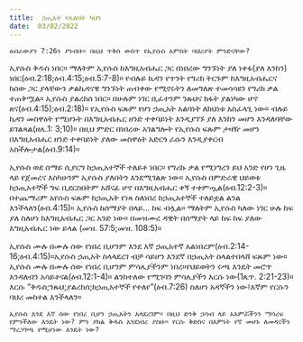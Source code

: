 ```yaml
---
title:  ኃጢአት የሌለበት ካህን
date:  03/02/2022
---
```


`ዕብራውያን 7:26ን ያንብቡ። በዚህ ጥቅስ ውስጥ የኢየሱስ አምስት ባህሪያት ምንድናቸው?`

ኢየሱስ ቅዱስ ነበር። ማለትም ኢየሱስ ከእግዚአብሔር ጋር በነበረው ግንኙነት ያለ ነቀፋ(ያለ እንከን) ነበር(ዕብ.2:18;ዕብ.4:15;ዕብ.5:7-8)። የብሉይ ኪዳን የጥንት የግሪክ ትርጉም ከእግዚአብሔርና ከሰው ጋር ያላቸውን ቃልኪዳናዊ ግንኙነት ጠብቀው የሚኖሩትን ለመግለጽ ተመሳሳዩን የግሪክ ቃል ተጠቅሟል። ኢየሱስ ያልረከሰ ነበር። በሁሉም ነገር ቢፈተንም ንጹህና ክፋት ያልነካው ሆኖ ጸና(ዕብ.4:15);ዕብ.2:18)። የኢየሱስ ፍጹም የሆነ ኃጢአት አልባነት ለክህነቱ አስፈላጊ ነው። ብሉይ ኪዳን መስዋዕት የሚሆኑት በእግዚአብሔር ዘንድ ተቀባይነት እንዲያገኙ ያለ እንከን መሆን እንዳለባቸው ይገልጻል(ዘሌ.1: 3;10)። በዚህ ምድር በነበረው አገልግሎት የኢየሱስ ፍጹም ታዛዥ መሆን በእግዚአብሔር ዘንድ ተቀባይነት ያለው መስዋዕት አድርጎ ራሱን እንዲያቀርብ አስችሎታል(ዕብ.9:14)።

ኢየሱስ ወደ ሰማይ ሲያርግ ከኃጢአተኞች ተለይቶ ነበር። የግሪኩ ቃል የሚነግረን ይህ አንድ የሆነ ጊዜ ላይ የጀመረና እስካሁንም ኢየሱስ ያለበትን እንደሚገልጽ ነው። ኢየሱስ በምድራዊ ህይወቱ ከኃጢአተኞች ግፍ ቢደርስበትም አሸናፊ ሆኖ በእግዚአብሔር ቀኝ ተቀምጧል(ዕብ.12:2-3)። በተጨማሪም አየሱስ ፍጹም ከኃጢአት የነጻ ስለነበረ ከኃጢአተኞች ተለይቷል ልንል እንችላለን(ዕብ.4:15)። ኢየሱስ ከሰማያት በላይ… ከፍ ብሏል። ማለትም ኢየሱስ ካለው ነገር ሁሉ ከፍ ያለ ስለሆነ ከእግዚአብሔር ጋር አንድ ነው። በመዝሙረ ዳዊት በሰማያት ላይ ከፍ ከፍ ያለው እግዚአብሔር ነው ይላል (መዝ. 57:5;መዝ. 108:5)።

ኢየሱስ ሙሉ በሙሉ ሰው የነበረ ቢሆንም እንደ እኛ ኃጢአተኛ አልነበረም(ዕብ.2:14-16;ዕብ.4:15)።ኢየሱስ ኃጢአት ስላላደረገ ብቻ ሳይሆን እንደኛ በኃጢአት ስላልተበላሸ ፍጹም ነው። ኢየሱስ ሙሉ በሙሉ ሰው የነበረ ቢሆንም ምሳሌያችንም ነበረ።የህይወትን ሩጫ እንዴት መሮጥ እንዳለብን አሳይቶናል(ዕብ.12:1-4)። ልንከተለው የሚገባን ምሳሌያችን እርሱ ነው(1ጴጥ. 2:21-23)። እርሱ “ቅዱስ;ንጹህ;ያልረከሰ;ከኃጢአተኞች የተለየ”(ዕብ.7:26) ስለሆነ አዳኛችን ነው፤እኛም የርሱን ባህሪ መከተል እንችላለን።

`ኢየሱስ እንደ እኛ ሰው የነበረ ቢሆን ኃጢአትን አላደረገም። በዚህ ድንቅ ኃሳብ ላይ አእምሯችንን ማሳረፍ የምንችለው እንዴት ነው? ምን ያክል ቅዱስ እንደነበረ ያስቡ። የርሱ ቅድስና በእምነት የኛ መሆኑ ለመዳናችን ማረጋገጫ የሚሆነው እንዴት ነው?`